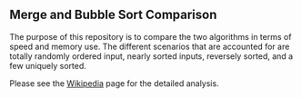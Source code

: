 ## Merge and Bubble Sort Comparison

The purpose of this repository is to compare the two algorithms in terms of speed
and memory use. The different scenarios that are accounted for are totally randomly
ordered input, nearly sorted inputs, reversely sorted, and a few uniquely sorted.

Please see the [Wikipedia](https://repos.auc-computing.nl/Tara/Merge_and_Bubble_Sort_Comparison/wikis/home) page 
for the detailed analysis.